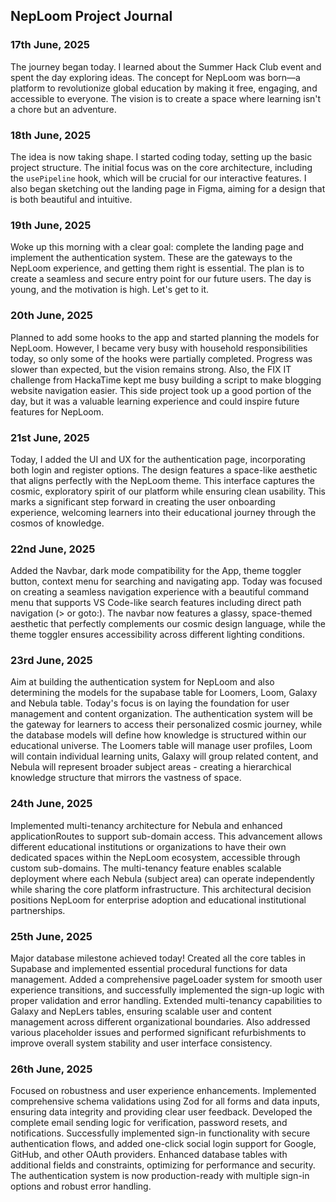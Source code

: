 ## NepLoom Project Journal

### 17th June, 2025

The journey began today. I learned about the Summer Hack Club event and spent the day exploring ideas. The concept for NepLoom was born—a platform to revolutionize global education by making it free, engaging, and accessible to everyone. The vision is to create a space where learning isn't a chore but an adventure.

### 18th June, 2025

The idea is now taking shape. I started coding today, setting up the basic project structure. The initial focus was on the core architecture, including the `usePipeline` hook, which will be crucial for our interactive features. I also began sketching out the landing page in Figma, aiming for a design that is both beautiful and intuitive.

### 19th June, 2025

Woke up this morning with a clear goal: complete the landing page and implement the authentication system. These are the gateways to the NepLoom experience, and getting them right is essential. The plan is to create a seamless and secure entry point for our future users. The day is young, and the motivation is high. Let's get to it.

### 20th June, 2025

Planned to add some hooks to the app and started planning the models for NepLoom. However, I became very busy with household responsibilities today, so only some of the hooks were partially completed. Progress was slower than expected, but the vision remains strong. Also, the FIX IT challenge from HackaTime kept me busy building a script to make blogging website navigation easier. This side project took up a good portion of the day, but it was a valuable learning experience and could inspire future features for NepLoom.

### 21st June, 2025

Today, I added the UI and UX for the authentication page, incorporating both login and register options. The design features a space-like aesthetic that aligns perfectly with the NepLoom theme. This interface captures the cosmic, exploratory spirit of our platform while ensuring clean usability. This marks a significant step forward in creating the user onboarding experience, welcoming learners into their educational journey through the cosmos of knowledge.

### 22nd June, 2025

Added the Navbar, dark mode compatibility for the App, theme toggler button, context menu for searching and navigating app. Today was focused on creating a seamless navigation experience with a beautiful command menu that supports VS Code-like search features including direct path navigation (> or goto:). The navbar now features a glassy, space-themed aesthetic that perfectly complements our cosmic design language, while the theme toggler ensures accessibility across different lighting conditions.

### 23rd June, 2025

Aim at building the authentication system for NepLoom and also determining the models for the supabase table for Loomers, Loom, Galaxy and Nebula table. Today's focus is on laying the foundation for user management and content organization. The authentication system will be the gateway for learners to access their personalized cosmic journey, while the database models will define how knowledge is structured within our educational universe. The Loomers table will manage user profiles, Loom will contain individual learning units, Galaxy will group related content, and Nebula will represent broader subject areas - creating a hierarchical knowledge structure that mirrors the vastness of space.

### 24th June, 2025

Implemented multi-tenancy architecture for Nebula and enhanced applicationRoutes to support sub-domain access. This advancement allows different educational institutions or organizations to have their own dedicated spaces within the NepLoom ecosystem, accessible through custom sub-domains. The multi-tenancy feature enables scalable deployment where each Nebula (subject area) can operate independently while sharing the core platform infrastructure. This architectural decision positions NepLoom for enterprise adoption and educational institutional partnerships.

### 25th June, 2025

Major database milestone achieved today! Created all the core tables in Supabase and implemented essential procedural functions for data management. Added a comprehensive pageLoader system for smooth user experience transitions, and successfully implemented the sign-up logic with proper validation and error handling. Extended multi-tenancy capabilities to Galaxy and NepLers tables, ensuring scalable user and content management across different organizational boundaries. Also addressed various placeholder issues and performed significant refurbishments to improve overall system stability and user interface consistency.

### 26th June, 2025

Focused on robustness and user experience enhancements. Implemented comprehensive schema validations using Zod for all forms and data inputs, ensuring data integrity and providing clear user feedback. Developed the complete email sending logic for verification, password resets, and notifications. Successfully implemented sign-in functionality with secure authentication flows, and added one-click social login support for Google, GitHub, and other OAuth providers. Enhanced database tables with additional fields and constraints, optimizing for performance and security. The authentication system is now production-ready with multiple sign-in options and robust error handling.

